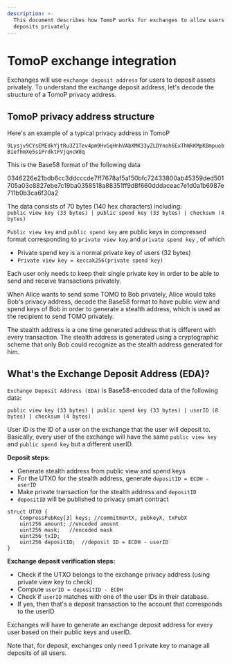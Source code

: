 ```yaml
---
description: >-
  This document describes how TomoP works for exchanges to allow users to make
  deposits privately
---
```


# TomoP exchange integration

Exchanges will use `exchange deposit address` for users to deposit assets privately. To understand the exchange deposit address, let's decode the structure of a TomoP privacy address.

## TomoP privacy address structure

Here's an example of a typical privacy address in TomoP

`9Lysjv9CYsEMEdkYjtRu3Z1Tev4pm9HvGqHnhVAbXMK33yZLDYnoh6ExThWkKMpKBmpuobBiefhmXe5s1PrdktFVjqncW8q`

This is the Base58 format of the following data  
  
0346226e21bdb6cc3ddcccde7ff7678af5a150bfc72433800ab45359ded501705a03c8827ebe7c19ba0358518a88351ff9d8f660dddaceac7e1d0a1b6987e711b0b3ca6f30a2

The data consists of 70 bytes \(140 hex characters\) including:   
`public view key (33 bytes) | public spend key (33 bytes) | checksum (4 bytes)`

`Public view key` and `public spend key` are public keys in compressed format corresponding to `private view key` and `private spend key` , of which

* Private spend key is a normal private key of users \(32 bytes\)
* `Private view key = keccak256(private spend key)`

Each user only needs to keep their single private key in order to be able to send and receive transactions privately.

When Alice wants to send some TOMO to Bob privately, Alice would take Bob's privacy address, decode the Base58 format to have public view and spend keys of Bob in order to generate a stealth address, which is used as the recipient to send TOMO privately.

The stealth address is a one time generated address that is different with every transaction. The stealth address is generated using a cryptographic scheme that only Bob could recognize as the stealth address generated for him.

## What's the Exchange Deposit Address \(EDA\)?

`Exchange Deposit Address (EDA)` is Base58-encoded data of the following data:

`public view key (33 bytes) | public spend key (33 bytes) | userID (8 bytes) | checksum (4 bytes)`

User ID is the ID of a user on the exchange that the user will deposit to. Basically, every user of the exchange will have the same `public view key` and `public spend key` but a different userID.

**Deposit steps:**

* Generate stealth address from public view and spend keys
* For the UTXO for the stealth address, generate `depositID = ECDH - userID` 
* Make private transaction for the stealth address and `depositID`
* `depositID` will be published to privacy smart contract

```text
struct UTXO {
    CompressPubKey[3] keys; //commitmentX, pubkeyX, txPubX
    uint256 amount; //encoded amount
    uint256 mask;   //encoded mask
    uint256 txID;
    uint256 depositID;  //deposit ID = ECDH - userID
}
```

**Exchange deposit verification steps:**

* Check if the UTXO belongs to the exchange privacy address \(using private view key to check\)
* Compute `userID = depositID - ECDH`
* Check if `userID` matches with one of the user IDs in their database.
* If yes, then that's a deposit transaction to the account that corresponds to the userID

Exchanges will have to generate an exchange deposit address for every user based on their public keys and userID.

Note that, for deposit, exchanges only need 1 private key to manage all deposits of all users.

